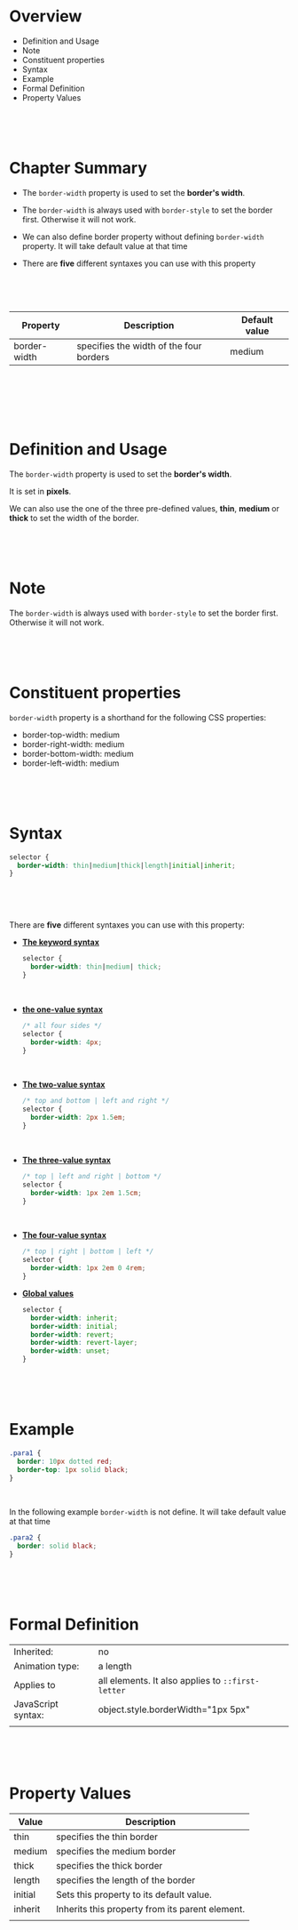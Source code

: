 # Overview

- Definition and Usage
- Note
- Constituent properties
- Syntax
- Example
- Formal Definition
- Property Values

&nbsp;

&nbsp;

# Chapter Summary

- The `border-width` property is used to set the **border's width**.

- The `border-width` is always used with `border-style` to set the border first. Otherwise it will not work.

- We can also define border property without defining `border-width` property. It will take default value at that time

- There are **five** different syntaxes you can use with this property

&nbsp;

&nbsp;

| Property     | Description                             | Default value |
| ------------ | --------------------------------------- | ------------- |
| border-width | specifies the width of the four borders | medium        |

&nbsp;

&nbsp;

&nbsp;

# Definition and Usage

The `border-width` property is used to set the **border's width**.

It is set in **pixels**.

We can also use the one of the three pre-defined values, **thin**, **medium** or **thick** to set the width of the border.

&nbsp;

&nbsp;

# Note

The `border-width` is always used with `border-style` to set the border first. Otherwise it will not work.

&nbsp;

&nbsp;

# Constituent properties

`border-width` property is a shorthand for the following CSS properties:

- border-top-width: medium
- border-right-width: medium
- border-bottom-width: medium
- border-left-width: medium

&nbsp;

&nbsp;

# Syntax

```css
selector {
  border-width: thin|medium|thick|length|initial|inherit;
}
```

&nbsp;

&nbsp;

There are **five** different syntaxes you can use with this property:

- <u>**The keyword syntax**</u>

  ```css
  selector {
    border-width: thin|medium| thick;
  }
  ```

  &nbsp;

- <u>**the one-value syntax**</u>

  ```css
  /* all four sides */
  selector {
    border-width: 4px;
  }
  ```

&nbsp;

- <u>**The two-value syntax**</u>

  ```css
  /* top and bottom | left and right */
  selector {
    border-width: 2px 1.5em;
  }
  ```

&nbsp;

- <u>**The three-value syntax**</u>

  ```css
  /* top | left and right | bottom */
  selector {
    border-width: 1px 2em 1.5cm;
  }
  ```

&nbsp;

- <u>**The four-value syntax**</u>

  ```css
  /* top | right | bottom | left */
  selector {
    border-width: 1px 2em 0 4rem;
  }
  ```

- <u> **Global values**</u>

  ```css
  selector {
    border-width: inherit;
    border-width: initial;
    border-width: revert;
    border-width: revert-layer;
    border-width: unset;
  }
  ```

&nbsp;

&nbsp;

# Example

```css
.para1 {
  border: 10px dotted red;
  border-top: 1px solid black;
}
```

&nbsp;

In the following example `border-width` is not define. It will take default value at that time

```css
.para2 {
  border: solid black;
}
```

&nbsp;

&nbsp;

# Formal Definition

|                    |                                                   |
| ------------------ | ------------------------------------------------- |
| Inherited:         | no                                                |
| Animation type:    | a length                                          |
| Applies to         | all elements. It also applies to `::first-letter` |
| JavaScript syntax: | object.style.borderWidth="1px 5px"                |
|                    |                                                   |

&nbsp;

&nbsp;

# Property Values

| Value   | Description                                     |
| ------- | ----------------------------------------------- |
| thin    | specifies the thin border                       |
| medium  | specifies the medium border                     |
| thick   | specifies the thick border                      |
| length  | specifies the length of the border              |
| initial | Sets this property to its default value.        |
| inherit | Inherits this property from its parent element. |
|         |                                                 |
